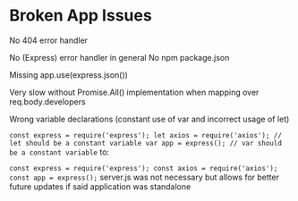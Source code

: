 # Broken App Issues
No 404 error handler

No (Express) error handler in general
No npm package.json

Missing app.use(express.json())

Very slow without Promise.All() implementation when mapping over req.body.developers

Wrong variable declarations (constant use of var and incorrect usage of let)

`const express = require('express');
let axios = require('axios'); // let should be a constant variable
var app = express(); // var should be a constant variable`
to:

`const express = require('express');
const axios = require('axios');
const app = express();`
server.js was not necessary but allows for better future updates if said application was standalone